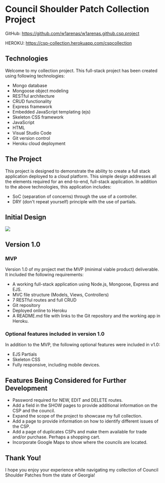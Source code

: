 # Council Shoulder Patch Collection Project

GitHub: <link><https://github.com/w1arenas/w1arenas.github.csp.project>

HEROKU: <link><https://csp-collection.herokuapp.com/cspcollection>

## Technologies
Welcome to my collection project. This full-stack project has been created using following technologies:

- Mongo database
- Mongoose object modeling
- RESTful architecture
- CRUD functionality
- Express framework
- Embedded JavaScript templating (ejs)
- Skeleton CSS framework
- JavaScript
- HTML
- Visual Studio Code
- Git version control
- Heroku cloud deployment

## The Project
This project is designed to demonstrate the ability to create a full stack application deployed to a cloud platform.  This simple design addresses all the elements required for an end-to-end, full-stack application. In addition to the above technologies, this application includes:

 - SoC (separation of concerns) through the use of a controller.
 - DRY (don't repeat yourself) principle with the use of partials.

 ## Initial Design

![](/public/images/project-draft.png)

## Version 1.0

### MVP
Version 1.0 of my project met the MVP (minimal viable product) deliverable. It included the following requirements:
- A working full-stack application using Node.js, Mongoose, Express and EJS.
- MVC file structure (Models, Views, Controllers)
- 7 RESTful routes and full CRUD
- Git repository
- Deployed online to Heroku
- A README.md file with links to the Git repository and the working app in Heroku.

### Optional features included in version 1.0
In addition to the MVP, the following optional features were included in v1.0:
- EJS Partials
- Skeleton CSS
- Fully responsive, including mobile devices.

## Features Being Considered for Further Development
- Password required for NEW, EDIT and DELETE routes.
- Add a field in the SHOW pages to provide additional information on the CSP and the council.
- Expand the scope of the project to showcase my full collection.
- Add a page to provide information on how to identify different issues of the CSP.
- Add a page of duplicates CSPs and make them available for trade and/or purchase. Perhaps a shopping cart.
- Incorporate Google Maps to show where the councils are located.

## Thank You!
I hope you enjoy your experience while navigating my collection of Council Shoulder Patches from the state of Georgia!